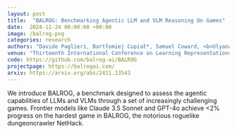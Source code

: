 ```yaml
---
layout: post
title:  "BALROG: Benchmarking Agentic LLM and VLM Reasoning On Games"
date:  2024-11-24 00:00:00 +00:00
image: /balrog.png
categories: research
authors: "Davide Paglieri, Bartłomiej Cupiał*, Samuel Coward, <b>Ulyana Piterbarg</b>, Maciej Wolczyk, Akbir Khan, Eduardo Pignatelli, Łukasz Kuciński, Lerrel Pinto Rob Fergus, Jakob Nicolaus Foerster, Jack Parker-Holder, Tim Rocktäschel"
venue: "Thirteenth International Conference on Learning Representations (ICLR)"
code: https://github.com/balrog-ai/BALROG
projectpage: https://balrogai.com/
arxiv: https://arxiv.org/abs/2411.13543
---
```

We introduce BALROG, a benchmark designed to assess the agentic capabilities of LLMs and VLMs through a set of increasingly challenging games. Frontier models like Claude 3.5 Sonnet and GPT-4o achieve <2% progress on the hardest game in BALROG, the notorious roguelike dungeoncrawler NetHack.